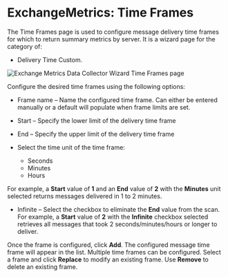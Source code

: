 # ExchangeMetrics: Time Frames

The Time Frames page is used to configure message delivery time frames for which to return summary metrics by server. It is a wizard page for the category of:

- Delivery Time Custom.

![Exchange Metrics Data Collector Wizard Time Frames page](/img/product_docs/accessanalyzer/accessanalyzer/enterpriseauditor/admin/datacollector/exchangemetrics/timeframes.png)

Configure the desired time frames using the following options:

- Frame name – Name the configured time frame. Can either be entered manually or a default will populate when frame limits are set.
- Start – Specify the lower limit of the delivery time frame
- End – Specify the upper limit of the delivery time frame
- Select the time unit of the time frame:

  - Seconds
  - Minutes
  - Hours

For example, a __Start__ value of __1__ and an __End__ value of __2__ with the __Minutes__ unit selected returns messages delivered in 1 to 2 minutes.

- Infinite – Select the checkbox to eliminate the __End__ value from the scan. For example, a __Start__ value of __2__ with the __Infinite__ checkbox selected retrieves all messages that took 2 seconds/minutes/hours or longer to deliver.

Once the frame is configured, click __Add__. The configured message time frame will appear in the list. Multiple time frames can be configured. Select a frame and click __Replace__ to modify an existing frame. Use __Remove__ to delete an existing frame.
